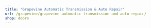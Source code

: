 ```yaml
---
title: "Grapevine Automatic Transmission & Auto Repair"
url: /grapevine/grapevine-automatic-transmission-and-auto-repair/
shop: doors
---
```

